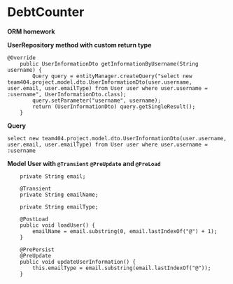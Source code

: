 # DebtCounter

**ORM homework**

**UserRepository method with custom return type**

```
@Override
    public UserInformationDto getInformationByUsername(String username) {
        Query query = entityManager.createQuery("select new team404.project.model.dto.UserInformationDto(user.username, user.email, user.emailType) from User user where user.username = :username", UserInformationDto.class);
        query.setParameter("username", username);
        return (UserInformationDto) query.getSingleResult();
    }
```

**Query**
```
select new team404.project.model.dto.UserInformationDto(user.username, user.email, user.emailType) from User user where user.username = :username
```

**Model User with `@Transient` `@PreUpdate` and `@PreLoad`**

```
    private String email;
    
    @Transient
    private String emailName;

    private String emailType;

    @PostLoad
    public void loadUser() {
        emailName = email.substring(0, email.lastIndexOf("@") + 1);
    }

    @PrePersist
    @PreUpdate
    public void updateUserInformation() {
        this.emailType = email.substring(email.lastIndexOf("@"));
    }
```
